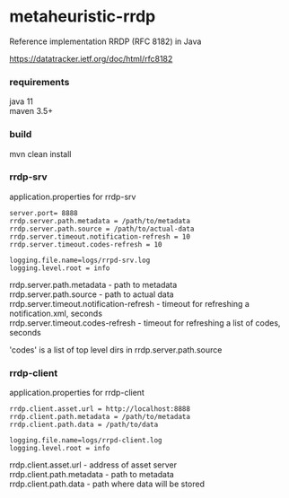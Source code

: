 # metaheuristic-rrdp
Reference implementation RRDP (RFC 8182) in Java


https://datatracker.ietf.org/doc/html/rfc8182

### requirements
java 11  
maven 3.5+  


### build
mvn clean install


### rrdp-srv
application.properties for rrdp-srv
```properties
server.port= 8888
rrdp.server.path.metadata = /path/to/metadata
rrdp.server.path.source = /path/to/actual-data
rrdp.server.timeout.notification-refresh = 10
rrdp.server.timeout.codes-refresh = 10

logging.file.name=logs/rrpd-srv.log
logging.level.root = info
```

rrdp.server.path.metadata - path to metadata  
rrdp.server.path.source - path to actual data  
rrdp.server.timeout.notification-refresh - timeout for refreshing a notification.xml, seconds  
rrdp.server.timeout.codes-refresh  - timeout for refreshing a list of codes, seconds

'codes' is a list of top level dirs in rrdp.server.path.source


### rrdp-client
application.properties for rrdp-client
```properties
rrdp.client.asset.url = http://localhost:8888
rrdp.client.path.metadata = /path/to/metadata
rrdp.client.path.data = /path/to/data

logging.file.name=logs/rrpd-client.log
logging.level.root = info
```

rrdp.client.asset.url - address of asset server  
rrdp.client.path.metadata - path to metadata  
rrdp.client.path.data - path where data will be stored  




